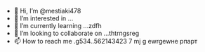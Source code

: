 - 👋 Hi, I’m @mestiaki478
- 👀 I’m interested in ...
- 🌱 I’m currently learning ...zdfh
- 💞️ I’m looking to collaborate on ...thtrпgsreg
- 📫 How to reach me .g534..562143423
7 mj g ewrgewне рпарт
<!---u67
mestiaki478/mestiaki478 is a ✨ special ✨ repository because its `README.md` (this file) appears on your GitHub profile.
You can click the Preview link to take a look at your changes.
--->
